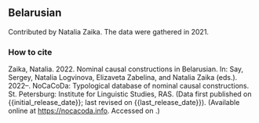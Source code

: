 ## Belarusian

Contributed by Natalia Zaika. The data were gathered in 2021.

### How to cite

Zaika, Natalia. 2022. Nominal causal constructions in Belarusian. In: Say, Sergey, Natalia Logvinova,
Elizaveta Zabelina, and Natalia Zaika (eds.). 2022–. NoCaCoDa: Typological database of nominal causal constructions.
St. Petersburg: Institute for Linguistic Studies, RAS. (Data first published on {{initial_release_date}};
last revised on {{last_release_date}}). (Available online at https://nocacoda.info. Accessed on <span class="today-span"></span>.)
